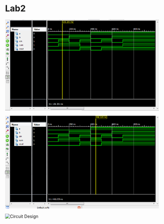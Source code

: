 Lab2
====

![First Simulation](PrelabSim.PNG)

![Second Simulation](PrelabSim2.PNG)

![Circuit Design](photo.JPG)



